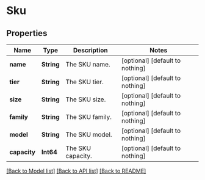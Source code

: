 # Sku


## Properties
Name | Type | Description | Notes
------------ | ------------- | ------------- | -------------
**name** | **String** | The SKU name. | [optional] [default to nothing]
**tier** | **String** | The SKU tier. | [optional] [default to nothing]
**size** | **String** | The SKU size. | [optional] [default to nothing]
**family** | **String** | The SKU family. | [optional] [default to nothing]
**model** | **String** | The SKU model. | [optional] [default to nothing]
**capacity** | **Int64** | The SKU capacity. | [optional] [default to nothing]


[[Back to Model list]](../README.md#models) [[Back to API list]](../README.md#api-endpoints) [[Back to README]](../README.md)



